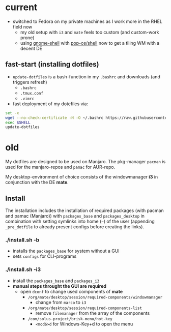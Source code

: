 # current

- switched to Fedora on my private machines as I work more in the RHEL field now
	- my old setup with `i3` and `mate` feels too custom (and custom-work prone)
	- using [gnome-shell](https://github.com/GNOME/gnome-shell) with [pop-os/shell](https://github.com/pop-os/shell) now to get a tiling WM with a decent DE

## fast-start (installing dotfiles)

- `update-dotfiles` is a bash-function in my `.bashrc` and downloads (and triggers refresh)
	- `.bashrc`
	- `.tmux.conf`
	- `.vimrc`
 - fast deployment of my dotefiles via:

```bash
set -x
wget --no-check-certificate -N -O ~/.bashrc https://raw.githubusercontent.com/termnml/dotfiles/main/.bashrc
exec $SHELL
update-dotfiles
```


# old

My dotfiles are designed to be used on Manjaro. The pkg-manager `pacman` is used for the manjaro-repos and `pamac` for AUR-repo.

My desktop-environment of choice consists of the windowmanager **i3** in conjunction with the DE **mate**.

## Install

The installation includes the installation of required packages (with pacman and pamac (Manjaro)) with `packages_base` and `packages_desktop` in combination with setting symlinks into home (`~`) of the user (appending `_pre_dotfile` to already present configs before creating the links).

### ./install.sh -b

- installs the `packages_base` for system without a GUI
- sets `configs` for CLI-programs

### ./install.sh -i3

- install the `packages_base` and `packages_i3`
- **manual steps throught the GUI are required**
	- open `dconf` to change used components of **mate**
		- `/org/mate/desktop/session/required-components/windowmanager`
			- change from `marco` to `i3`
		- `/org/mate/desktop/session/required-components-list`
			- remove `filemanager` from the array of the components
		- `/com/solus-project/brisk-menu/hot-key`
			- `<mod6>d` for Windows-Key+d to open the menu
